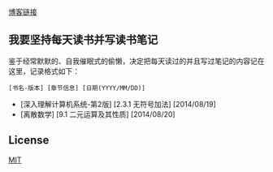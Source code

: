 [博客链接](http://myspes.info)

## 我要坚持每天读书并写读书笔记

鉴于经常默默的、自我催眠式的偷懒，决定把每天读过的并且写过笔记的内容记在这里，记录格式如下：

	[书名-版本] [章节信息] [日期(YYYY/MM/DD)]

* [深入理解计算机系统-第2版] [2.3.1 无符号加法] [2014/08/19]
* [离散数学] [9.1 二元运算及其性质] [2014/08/20]

## License

[MIT](http://opensource.org/licenses/MIT)

